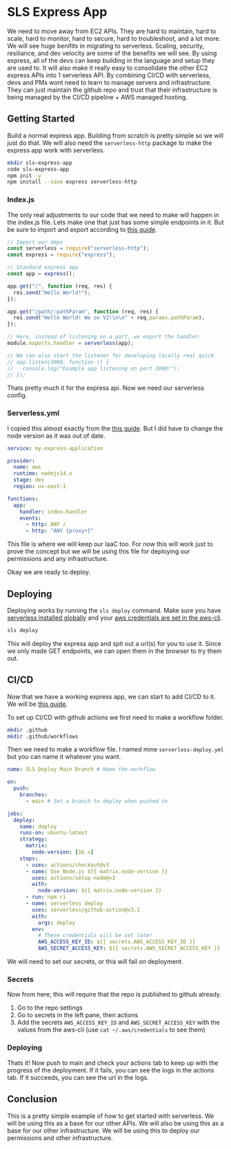 # SLS Express App

We need to move away from EC2 APIs. They are hard to maintain, hard to scale, hard to monitor, hard to secure, hard to troubleshoot, and a lot more. We will see huge benifits in migrating to serverless. Scaling, security, resiliance, and dev velocity are some of the benefits we will see. By using express, all of the devs can keep building in the language and setup they are used to. It will also make it really easy to consolidate the other EC2 express APIs into 1 serverless API. By combining CI/CD with serverless, devs and PMs wont need to learn to manage servers and infrastructure. They can just maintain the github repo and trust that their infrastructure is being managed by the CI/CD pipeline + AWS managed hosting.

## Getting Started

Build a normal express app. Building from scratch is pretty simple so we will just do that. We will also need the `serverless-http` package to make the express app work with serverless.

```bash
mkdir sls-express-app
code sls-express-app
npm init -y
npm install --save express serverless-http
```

### Index.js

The only real adjustments to our code that we need to make will happen in the index.js file. Lets make one that just has some simple endpoints in it. But be sure to import and export according to [this guide](https://www.serverless.com/blog/serverless-express-rest-api/).

```javascript
// Import our deps
const serverless = require("serverless-http");
const express = require("express");

// Standard express app
const app = express();

app.get("/", function (req, res) {
  res.send("Hello World!");
});

app.get("/path/:pathParam", function (req, res) {
  res.send("Hello World! We on V2!\n\n" + req.params.pathParam);
});

// Here, instead of listening on a port, we export the handler.
module.exports.handler = serverless(app);

// We can also start the listener for developing locally real quick
// app.listen(3000, function () {
//   console.log("Example app listening on port 3000!");
// });
```

Thats pretty much it for the express api. Now we need our serverless config.

### Serverless.yml

I copied this almost exactly from the [this guide](https://www.serverless.com/blog/serverless-express-rest-api/). But I did have to change the node version as it was out of date.

```yaml
service: my-express-application

provider:
  name: aws
  runtime: nodejs14.x
  stage: dev
  region: us-east-1

functions:
  app:
    handler: index.handler
    events:
      - http: ANY /
      - http: "ANY {proxy+}"
```

This file is where we will keep our IaaC too. For now this will work just to prove the concept but we will be using this file for deploying our permissions and any infrastructure.

Okay we are ready to deploy.

## Deploying

Deploying works by running the `sls deploy` command. Make sure you have [serverless installed globally](https://www.serverless.com/framework/docs/getting-started) and your [aws credentials are set in the aws-cli](https://docs.aws.amazon.com/cli/latest/userguide/getting-started-install.html).

```bash
sls deploy
```

This will deploy the express app and spit out a url(s) for you to use it. Since we only made GET endpoints, we can open them in the browser to try them out.

## CI/CD

Now that we have a working express app, we can start to add CI/CD to it. We will be [this guide](https://github.com/serverless/github-action).

To set up CI/CD with github actions we first need to make a workflow folder.

```bash
mkdir .github
mkdir .github/workflows
```

Then we need to make a workflow file. I named mine `serverless-deploy.yml` but you can name it whatever you want.

```yaml
name: SLS Deploy Main Branch # Name the workflow

on:
  push:
    branches:
      - main # Set a branch to deploy when pushed to

jobs:
  deploy:
    name: deploy
    runs-on: ubuntu-latest
    strategy:
      matrix:
        node-version: [16.x]
    steps:
      - uses: actions/checkout@v3
      - name: Use Node.js ${{ matrix.node-version }}
        uses: actions/setup-node@v3
        with:
          node-version: ${{ matrix.node-version }}
      - run: npm ci
      - name: serverless deploy
        uses: serverless/github-action@v3.1
        with:
          args: deploy
        env:
          # These credentials will be set later
          AWS_ACCESS_KEY_ID: ${{ secrets.AWS_ACCESS_KEY_ID }}
          AWS_SECRET_ACCESS_KEY: ${{ secrets.AWS_SECRET_ACCESS_KEY }}
```

We will need to set our secrets, or this will fail on deployment.

### Secrets

Now from here, this will require that the repo is published to github already.

1. Go to the repo settings
2. Go to secrets in the left pane, then actions
3. Add the secrets `AWS_ACCESS_KEY_ID` and `AWS_SECRET_ACCESS_KEY` with the values from the aws-cli (use `cat ~/.aws/credentials` to see them)


### Deploying

Thats it! Now push to main and check your actions tab to keep up with the progress of the deployment. If it fails, you can see the logs in the actions tab. If it succeeds, you can see the url in the logs.

## Conclusion

This is a pretty simple example of how to get started with serverless. We will be using this as a base for our other APIs. We will also be using this as a base for our other infrastructure. We will be using this to deploy our permissions and other infrastructure. 